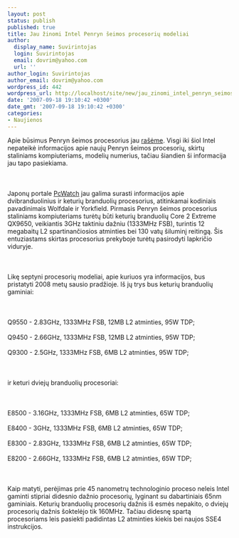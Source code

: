 ```yaml
---
layout: post
status: publish
published: true
title: Jau žinomi Intel Penryn šeimos procesorių modeliai
author:
  display_name: Suvirintojas
  login: Suvirintojas
  email: dovrim@yahoo.com
  url: ''
author_login: Suvirintojas
author_email: dovrim@yahoo.com
wordpress_id: 442
wordpress_url: http://localhost/site/new/jau_zinomi_intel_penryn_seimos_procesoriu_modeliai/
date: '2007-09-18 19:10:42 +0300'
date_gmt: '2007-09-18 19:10:42 +0300'
categories:
- Naujienos
---
```

<p>Apie būsimus Penryn šeimos procesorius jau <a class="ns" href="http://www.technews.lt/index.php?id=Kas&amp;Id=22">rašėme</a>. Visgi iki šiol Intel nepateikė informacijos apie naujų Penryn šeimos procesorių, skirtų staliniams kompiuteriams, modelių numerius, tačiau šiandien ši informacija jau tapo pasiekiama.<br />
<br><br />
<br>Japonų portale <a class="ns" href="http://pc.watch.impress.co.jp/docs/2007/0918/ubiq196.htm">PcWatch</a> jau galima surasti informacijos apie dvibranduolinius ir keturių branduolių procesorius, atitinkamai kodiniais pavadinimais Wolfdale ir Yorkfield. Pirmasis Penryn šeimos procesorius staliniams kompiuteriams turėtų būti keturių branduolių Core 2 Extreme QX9650, veikiantis 3GHz taktiniu dažniu (1333MHz FSB), turintis 12 megabaitų L2 spartinančiosios atminties bei 130 vatų šiluminį reitingą. Šis entuziastams skirtas procesorius prekyboje turėtų pasirodyti lapkričio viduryje.<br />
<br><br />
<br>Likę septyni procesorių modeliai, apie kuriuos yra informacijos, bus pristatyti 2008 metų sausio pradžioje. Iš jų trys bus keturių branduolių gaminiai:<br />
<br><br />
<br>Q9550 - 2.83GHz, 1333MHz FSB, 12MB L2 atminties, 95W TDP;<br />
<br>Q9450 - 2.66GHz, 1333MHz FSB, 12MB L2 atminties, 95W TDP;<br />
<br>Q9300 - 2.5GHz, 1333MHz FSB, 6MB L2 atminties, 95W TDP;<br />
<br><br />
<br>ir keturi dviejų branduolių procesoriai:<br />
<br><br />
<br>E8500 - 3.16GHz, 1333MHz FSB, 6MB L2 atminties, 65W TDP;<br />
<br>E8400 - 3GHz, 1333MHz FSB, 6MB L2 atminties, 65W TDP;<br />
<br>E8300 - 2.83GHz, 1333MHz FSB, 6MB L2 atminties, 65W TDP;<br />
<br>E8200 - 2.66GHz, 1333MHz FSB, 6MB L2 atminties, 65W TDP;<br />
<br><br />
<br>Kaip matyti, perėjimas prie 45 nanometrų technologinio proceso neleis Intel gaminti stipriai didesnio dažnio procesorių, lyginant su dabartiniais 65nm gaminiais. Keturių branduolių procesorių dažnis iš esmės nepakito, o dviejų procesorių dažnis šoktelėjo tik 160MHz. Tačiau didesnę spartą procesoriams leis pasiekti padidintas L2 atminties kiekis bei naujos SSE4 instrukcijos.</p>
